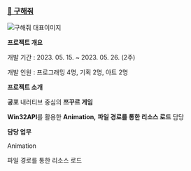### [🔗 구해줘](https://spotted-bonobo-11d.notion.site/1a105fd0171d804d960ae15e9ae199fa?pvs=4)
![구해줘 대표이미지](https://github.com/user-attachments/assets/7854c800-1708-4c5f-988d-4ba05f7f4f64)


**프로젝트 개요**

</aside>

개발 기간 : 2023. 05. 15. ~ 2023. 05. 26. (2주)

개발 인원 : 프로그래밍 4명, 기획 2명, 아트 2명

**프로젝트 소개**

</aside>

**공포** 내러티브 중심의 **쯔꾸르 게임**

**Win32API**를 활용한 **Animation,** **파일 경로를 통한 리소스 로드** 담당


**담당 업무**

</aside>

Animation 

파일 경로를 통한 리소스 로드
